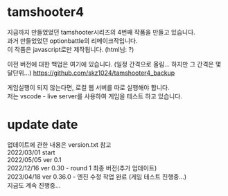 # tamshooter4
지금까지 만들었었던 tamshooter시리즈의 4번째 작품을 만들고 있습니다.  
과거 만들었었던 optionbattle의 리메이크작입니다.  
이 작품은 javascript로만 제작됩니다. (html님: ?)

이전 버전에 대한 백업은 여기에 있습니다. (일정 간격으로 올림... 하지만 그 간격은 몇달단위...)
https://github.com/skz1024/tamshooter4_backup  

게임실행이 되지 않는다면, 로컬 웹 서버를 따로 실행해야 합니다.  
저는 vscode - live server를 사용하여 게임을 테스트 하고 있습니다.  

# update date
업데이트에 관한 내용은 version.txt 참고  
2022/03/01 start  
2022/05/05 ver 0.1   
2022/12/16 ver 0.30 - round 1 최종 버전(추가 업데이트)  
2023/04/18 ver 0.36.0 - 엔진 수정 작업 완료 (게임 테스트 진행중...)  
지금도 계속 진행중...